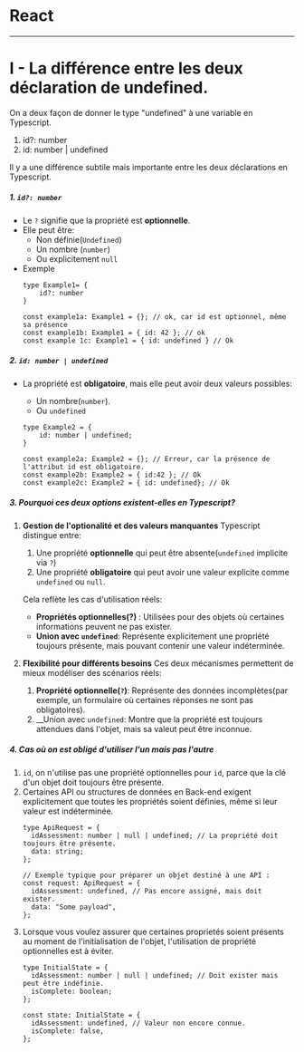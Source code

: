 # React
***
# I - La différence entre les deux déclaration de undefined.
On a deux façon de donner le type "undefined" à une variable en Typescript.
1. id?: number
2. id: number | undefined

Il y a une différence subtile mais importante entre les deux déclarations en Typescript.
##### 1. ``id?: number``
* Le ``?`` signifie que la propriété est __optionnelle__.
* Elle peut être:
    * Non définie(``Undefined``)
    * Un nombre (``number``)
    * Ou explicitement ``null``
* Exemple
    ````JS
    type Example1= {
        id?: number
    }
    
    const example1a: Example1 = {}; // ok, car id est optionnel, même sa présence 
    const example1b: Example1 = { id: 42 }; // ok
    const example 1c: Example1 = { id: undefined } // Ok 
    ````

##### 2. ``id: number | undefined``
* La propriété est __obligatoire__, mais elle peut avoir deux valeurs possibles:
    * Un nombre(``number``).
    * Ou ``undefined``
    
    ````JS
    type Example2 = {
        id: number | undefined;
    }
    
    const example2a: Example2 = {}; // Erreur, car la présence de l'attribut id est obligatoire.
    const example2b: Example2 = { id:42 }; // Ok
    const example2c: Example2 = { id: undefined}; // Ok
    ````

##### 3. Pourquoi ces deux options existent-elles en Typescript?
1. __Gestion de l'optionalité et des valeurs manquantes__
    Typescript distingue entre:
    1. Une propriété __optionnelle__ qui peut être absente(``undefined`` implicite via ``?``)
    2. Une propriété __obligatoire__ qui peut avoir une valeur explicite comme ``undefined`` ou ``null``.
    
    Cela reflète les cas d'utilisation réels:
    * __Propriétés optionnelles(?)__ : Utilisées pour des objets où certaines informations peuvent ne pas exister.
    * __Union avec ``undefined``__: Représente explicitement une propriété toujours présente, mais pouvant contenir une valeur indéterminée.
    
2. __Flexibilité pour différents besoins__
    Ces deux mécanismes permettent de mieux modéliser des scénarios réels:
    1. __Propriété optionnelle(``?``)__:
        Représente des données incomplètes(par exemple, un formulaire où certaines réponses ne sont pas obligatoires).
    2. __Union avec ``undefined``:
        Montre que la propriété est toujours attendues dans l'objet, mais sa valeut peut être inconnue.

##### 4. Cas où on est obligé d'utiliser l'un mais pas l'autre
1. ``id``, on n'utilise pas une propriété optionnelles pour ``id``, parce que la clé d'un objet doit toujours être présente.
2. Certaines API ou structures de données en Back-end exigent explicitement que toutes les propriétés soient définies, même si leur valeur est indéterminée.
    ````TS
    type ApiRequest = {
      idAssessment: number | null | undefined; // La propriété doit toujours être présente.
      data: string;
    };
    
    // Exemple typique pour préparer un objet destiné à une API :
    const request: ApiRequest = {
      idAssessment: undefined, // Pas encore assigné, mais doit exister.
      data: "Some payload",
    };
    ````
3. Lorsque vous voulez assurer que certaines proprietés soient présents au moment de l'initialisation de l'objet, l'utilisation de propriété optionnelles est à éviter.
    ````
    type InitialState = {
      idAssessment: number | null | undefined; // Doit exister mais peut être indéfinie.
      isComplete: boolean;
    };
    
    const state: InitialState = {
      idAssessment: undefined, // Valeur non encore connue.
      isComplete: false,
    };
    ````